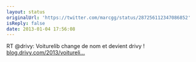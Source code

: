 ```yaml
---
layout: status
originalUrl: 'https://twitter.com/marcgg/status/287256112347086852'
isReply: false
date: 2013-01-04 17:56:08
---
```


RT @drivy: Voiturelib change de nom et devient drivy ! [blog.drivy.com/2013/voitureli…](http://blog.drivy.com/2013/voiturelib-change-de-nom-et-devient-drivy/)

